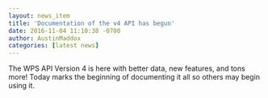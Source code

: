 ```yaml
---
layout: news_item
title: 'Documentation of the v4 API has begun'
date: 2016-11-04 11:10:38 -0700
author: AustinMaddox
categories: [latest news]
---
```


The WPS API Version 4 is here with better data, new features, and tons more! Today marks the beginning of documenting it all so others may begin using it.

